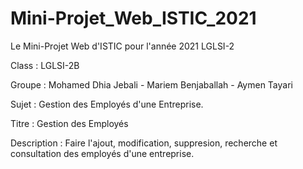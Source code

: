 # Mini-Projet_Web_ISTIC_2021
Le Mini-Projet Web d'ISTIC pour l'année 2021 LGLSI-2

Class : LGLSI-2B

Groupe : Mohamed Dhia Jebali - Mariem Benjaballah - Aymen Tayari

Sujet : Gestion des Employés d'une Entreprise.

Titre : Gestion des Employés

Description : Faire l'ajout, modification, suppresion, recherche et consultation des employés d'une entreprise.